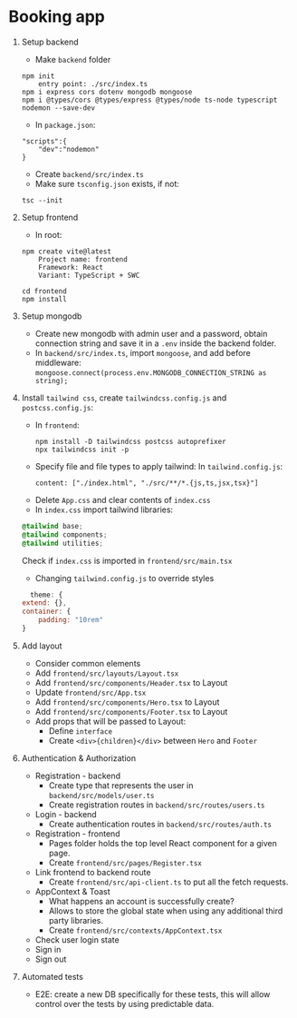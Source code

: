 # Booking app
1. Setup backend
    - Make `backend` folder
    ```
    npm init
        entry point: ./src/index.ts
    npm i express cors dotenv mongodb mongoose
    npm i @types/cors @types/express @types/node ts-node typescript nodemon --save-dev
    ```
    - In `package.json`:
    ```
    "scripts":{
        "dev":"nodemon"
    }
    ```
    - Create `backend/src/index.ts`
    - Make sure `tsconfig.json` exists, if not:
    ```
    tsc --init
    ```

2. Setup frontend
    - In root:
    ```
    npm create vite@latest
        Project name: frontend
        Framework: React
        Variant: TypeScript + SWC

    cd frontend
    npm install
    ```

3. Setup mongodb
    - Create new mongodb with admin user and a password, obtain connection string and save it in a `.env` inside the backend folder.
    - In `backend/src/index.ts`, import `mongoose`, and add before middleware:
        `mongoose.connect(process.env.MONGODB_CONNECTION_STRING as string);`

4. Install `tailwind css`, create `tailwindcss.config.js` and `postcss.config.js`:
    - In `frontend`:
        ```
        npm install -D tailwindcss postcss autoprefixer
        npx tailwindcss init -p
        ```
    - Specify file and file types to apply tailwind:
        In `tailwind.config.js`:
        ```
        content: ["./index.html", "./src/**/*.{js,ts,jsx,tsx}"]
        ```
    - Delete `App.css` and clear contents of `index.css`
    - In `index.css` import tailwind libraries:
    ```css
    @tailwind base;
    @tailwind components;
    @tailwind utilities;
    ```
    Check if `index.css` is imported in `frontend/src/main.tsx`
    - Changing `tailwind.config.js` to override styles
    ```js
      theme: {
    extend: {},
    container: {
        padding: "10rem"
    }
    ```

5. Add layout
    - Consider common elements
    - Add `frontend/src/layouts/Layout.tsx`
    - Add `frontend/src/components/Header.tsx` to Layout
    - Update `frontend/src/App.tsx`
    - Add `frontend/src/components/Hero.tsx` to Layout
    - Add `frontend/src/components/Footer.tsx` to Layout
    - Add props that will be passed to Layout:
      - Define `interface`
      - Create `<div>{children}</div>` between `Hero` and `Footer`

6. Authentication & Authorization
    - Registration - backend
      - Create type that represents the user in `backend/src/models/user.ts`
      - Create registration routes in `backend/src/routes/users.ts`
    - Login - backend
      - Create authentication routes in `backend/src/routes/auth.ts`
    - Registration - frontend
      - Pages folder holds the top level React component for a given page.
      - Create `frontend/src/pages/Register.tsx`
    - Link frontend to backend route
      - Create `frontend/src/api-client.ts` to put all the fetch requests.
    - AppContext & Toast
      - What happens an account is successfully create?
      - Allows to store the global state when using any additional third party libraries.
      - Create `frontend/src/contexts/AppContext.tsx`
    - Check user login state
    - Sign in
    - Sign out

7. Automated tests
    - E2E: create a new DB specifically for these tests, this will allow control over the tests by using predictable data.
